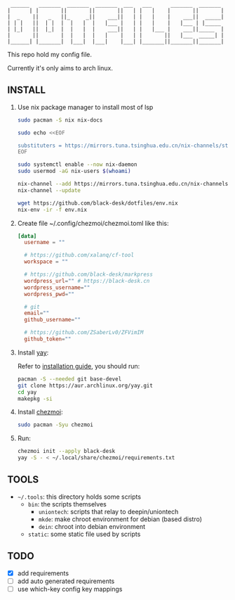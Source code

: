 ``` 
 ______   _______  _______  _______  ___   ___      _______  _______
|      | |       ||       ||       ||   | |   |    |       ||       |
|  _    ||   _   ||_     _||    ___||   | |   |    |    ___||  _____|
| | |   ||  | |  |  |   |  |   |___ |   | |   |    |   |___ | |_____
| |_|   ||  |_|  |  |   |  |    ___||   | |   |___ |    ___||_____  |
|       ||       |  |   |  |   |    |   | |       ||   |___  _____| |
|______| |_______|  |___|  |___|    |___| |_______||_______||_______|
```

This repo hold my config file.

Currently it's only aims to arch linux.

## INSTALL

1. Use nix package manager to install most of lsp
   
   ``` bash
   sudo pacman -S nix nix-docs
   
   sudo echo <<EOF
   
   substituters = https://mirrors.tuna.tsinghua.edu.cn/nix-channels/store https://cache.nixos.org/
   EOF
   
   sudo systemctl enable --now nix-daemon
   sudo usermod -aG nix-users $(whoami)
   
   nix-channel --add https://mirrors.tuna.tsinghua.edu.cn/nix-channels/nixpkgs-unstable nixpkgs
   nix-channel --update
   
   wget https://github.com/black-desk/dotfiles/env.nix
   nix-env -ir -f env.nix
   ```

2. Create file \~/.config/chezmoi/chezmoi.toml like this:
   
   ``` toml
   [data]
     username = ""
   
     # https://github.com/xalanq/cf-tool
     workspace = ""
   
     # https://github.com/black-desk/markpress
     wordpress_url="" # https://black-desk.cn
     wordpress_username=""
     wordpress_pwd=""
   
     # git
     email=""
     github_username=""
   
     # https://github.com/ZSaberLv0/ZFVimIM
     github_token=""
   ```

3. Install [yay](https://github.com/Jguer/yay):
   
   Refer to [installation guide](https://github.com/Jguer/yay#installation), you
   should run:
   
   ``` bash
   pacman -S --needed git base-devel
   git clone https://aur.archlinux.org/yay.git
   cd yay
   makepkg -si
   ```

4. Install [chezmoi](https://github.com/twpayne/chezmoi):
   
   ``` bash
   sudo pacman -Syu chezmoi
   ```

5. Run:
   
   ``` bash
   chezmoi init --apply black-desk
   yay -S - < ~/.local/share/chezmoi/requirements.txt
   ```

## TOOLS

- `~/.tools`: this directory holds some scripts
  - `bin`: the scripts themselves
    - `uniontech`: scripts that relay to deepin/uniontech
    - `mkde`: make chroot environment for debian (based distro)
    - `dein`: chroot into debian environment
  - `static`: some static file used by scripts

## TODO

- [x] add requirements
- [ ] add auto generated requirements
- [ ] use which-key config key mappings

<!-- end list -->

``` 
```

